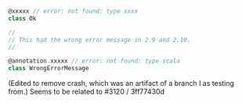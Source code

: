 ```scala
@xxxxx // error: not found: type xxxx
class Ok

//
// This had the wrong error message in 2.9 and 2.10.
//

@annotation.xxxxx // error: not found: type scala
class WrongErrorMessage

```

(Edited to remove crash, which was an artifact of a branch I as testing from.)
Seems to be related to #3120 / 3ff77430d
